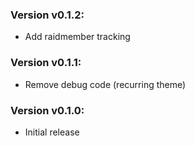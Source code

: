 ### Version v0.1.2:
- Add raidmember tracking

### Version v0.1.1:
- Remove debug code (recurring theme)

### Version v0.1.0:
- Initial release
